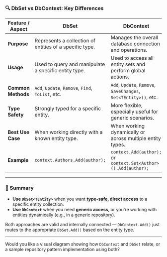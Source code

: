 ### 🔍 **DbSet vs DbContext: Key Differences**

|Feature / Aspect|**DbSet**|**DbContext**|
|---|---|---|
|**Purpose**|Represents a collection of entities of a specific type.|Manages the overall database connection and operations.|
|**Usage**|Used to query and manipulate a specific entity type.|Used to access all entity sets and perform global actions.|
|**Common Methods**|`Add`, `Update`, `Remove`, `Find`, `ToList`, etc.|`Add`, `Update`, `Remove`, `SaveChanges`, `Set<TEntity>()`, etc.|
|**Type Safety**|Strongly typed for a specific entity.|More flexible, especially useful for generic scenarios.|
|**Best Use Case**|When working directly with a known entity type.|When working dynamically or across multiple entity types.|
|**Example**|`context.Authors.Add(author);`|`context.Add(author);` or `context.Set<Author>().Add(author);`|

---

### 🧠 Summary

- **Use `DbSet<TEntity>`** when you want **type-safe, direct access** to a specific entity collection.
- **Use `DbContext`** when you need **generic access**, or you're working with entities dynamically (e.g., in a generic repository).

Both approaches are valid and internally connected — `DbContext.Add()` just routes to the appropriate `DbSet.Add()` based on the entity type.

---

Would you like a visual diagram showing how `DbContext` and `DbSet` relate, or a sample repository pattern implementation using both?